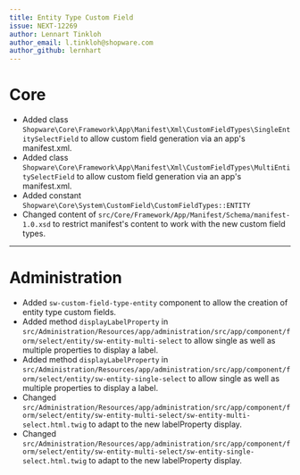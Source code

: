```yaml
---
title: Entity Type Custom Field
issue: NEXT-12269
author: Lennart Tinkloh
author_email: l.tinkloh@shopware.com 
author_github: lernhart
---
```

# Core
* Added class `Shopware\Core\Framework\App\Manifest\Xml\CustomFieldTypes\SingleEntitySelectField` to allow custom field generation via an app's manifest.xml.
* Added class `Shopware\Core\Framework\App\Manifest\Xml\CustomFieldTypes\MultiEntitySelectField` to allow custom field generation via an app's manifest.xml.
* Added constant `Shopware\Core\System\CustomField\CustomFieldTypes::ENTITY`
* Changed content of `src/Core/Framework/App/Manifest/Schema/manifest-1.0.xsd` to restrict manifest's content to work with the new custom field types.
___
# Administration
* Added `sw-custom-field-type-entity` component to allow the creation of entity type custom fields.
* Added method `displayLabelProperty` in `src/Administration/Resources/app/administration/src/app/component/form/select/entity/sw-entity-multi-select` to allow single as well as multiple properties to display a label.
* Added method `displayLabelProperty` in `src/Administration/Resources/app/administration/src/app/component/form/select/entity/sw-entity-single-select` to allow single as well as multiple properties to display a label.
* Changed `src/Administration/Resources/app/administration/src/app/component/form/select/entity/sw-entity-multi-select/sw-entity-multi-select.html.twig` to adapt to the new labelProperty display.
* Changed `src/Administration/Resources/app/administration/src/app/component/form/select/entity/sw-entity-multi-select/sw-entity-single-select.html.twig` to adapt to the new labelProperty display.

